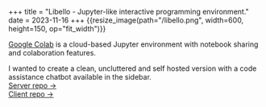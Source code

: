 +++
title = "Libello - Jupyter-like interactive programming environment."
date = 2023-11-16
+++
{{resize_image(path="/libello.png", width=600, height=150, op="fit_width")}}

[Google Colab](https://colab.research.google.com/) is a cloud-based Jupyter environment with notebook sharing and colaboration features.

I wanted to create a clean, uncluttered and self hosted version with a code assistance chatbot available in the sidebar.  
[Server repo ->](https://github.com/aaryadav/libello-server)  
[Client repo ->](https://github.com/aaryadav/libello-client)